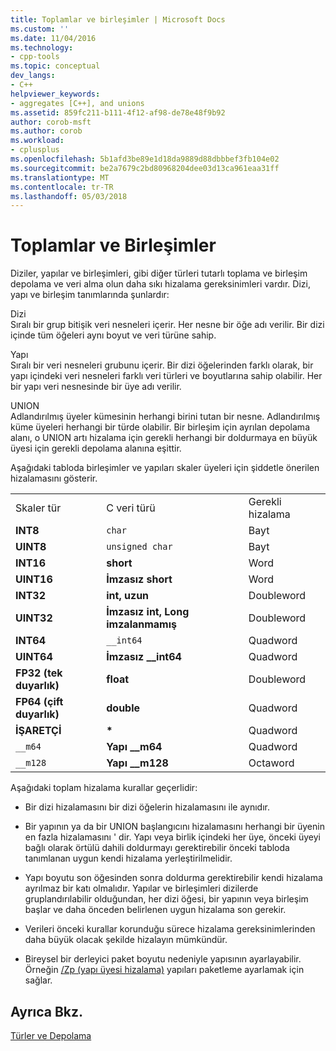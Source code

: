 ```yaml
---
title: Toplamlar ve birleşimler | Microsoft Docs
ms.custom: ''
ms.date: 11/04/2016
ms.technology:
- cpp-tools
ms.topic: conceptual
dev_langs:
- C++
helpviewer_keywords:
- aggregates [C++], and unions
ms.assetid: 859fc211-b111-4f12-af98-de78e48f9b92
author: corob-msft
ms.author: corob
ms.workload:
- cplusplus
ms.openlocfilehash: 5b1afd3be89e1d18da9889d88dbbbef3fb104e02
ms.sourcegitcommit: be2a7679c2bd80968204dee03d13ca961eaa31ff
ms.translationtype: MT
ms.contentlocale: tr-TR
ms.lasthandoff: 05/03/2018
---
```

# <a name="aggregates-and-unions"></a>Toplamlar ve Birleşimler
Diziler, yapılar ve birleşimleri, gibi diğer türleri tutarlı toplama ve birleşim depolama ve veri alma olun daha sıkı hizalama gereksinimleri vardır. Dizi, yapı ve birleşim tanımlarında şunlardır:  
  
 Dizi  
 Sıralı bir grup bitişik veri nesneleri içerir. Her nesne bir öğe adı verilir. Bir dizi içinde tüm öğeleri aynı boyut ve veri türüne sahip.  
  
 Yapı  
 Sıralı bir veri nesneleri grubunu içerir. Bir dizi öğelerinden farklı olarak, bir yapı içindeki veri nesneleri farklı veri türleri ve boyutlarına sahip olabilir. Her bir yapı veri nesnesinde bir üye adı verilir.  
  
 UNION  
 Adlandırılmış üyeler kümesinin herhangi birini tutan bir nesne. Adlandırılmış küme üyeleri herhangi bir türde olabilir. Bir birleşim için ayrılan depolama alanı, o UNION artı hizalama için gerekli herhangi bir doldurmaya en büyük üyesi için gerekli depolama alanına eşittir.  
  
 Aşağıdaki tabloda birleşimler ve yapıları skaler üyeleri için şiddetle önerilen hizalamasını gösterir.  
  
||||  
|-|-|-|  
|Skaler tür|C veri türü|Gerekli hizalama|  
|**INT8**|`char`|Bayt|  
|**UINT8**|`unsigned char`|Bayt|  
|**INT16**|**short**|Word|  
|**UINT16**|**İmzasız short**|Word|  
|**INT32**|**int, uzun**|Doubleword|  
|**UINT32**|**İmzasız int, Long imzalanmamış**|Doubleword|  
|**INT64**|`__int64`|Quadword|  
|**UINT64**|**İmzasız __int64**|Quadword|  
|**FP32 (tek duyarlık)**|**float**|Doubleword|  
|**FP64 (çift duyarlık)**|**double**|Quadword|  
|**İŞARETÇİ**|**\***|Quadword|  
|`__m64`|**Yapı __m64**|Quadword|  
|`__m128`|**Yapı __m128**|Octaword|  
  
 Aşağıdaki toplam hizalama kurallar geçerlidir:  
  
-   Bir dizi hizalamasını bir dizi öğelerin hizalamasını ile aynıdır.  
  
-   Bir yapının ya da bir UNION başlangıcını hizalamasını herhangi bir üyenin en fazla hizalamasını ' dir. Yapı veya birlik içindeki her üye, önceki üyeyi bağlı olarak örtülü dahili doldurmayı gerektirebilir önceki tabloda tanımlanan uygun kendi hizalama yerleştirilmelidir.  
  
-   Yapı boyutu son öğesinden sonra doldurma gerektirebilir kendi hizalama ayrılmaz bir katı olmalıdır. Yapılar ve birleşimleri dizilerde gruplandırılabilir olduğundan, her dizi öğesi, bir yapının veya birleşim başlar ve daha önceden belirlenen uygun hizalama son gerekir.  
  
-   Verileri önceki kurallar korunduğu sürece hizalama gereksinimlerinden daha büyük olacak şekilde hizalayın mümkündür.  
  
-   Bireysel bir derleyici paket boyutu nedeniyle yapısının ayarlayabilir. Örneğin [/Zp (yapı üyesi hizalama)](../build/reference/zp-struct-member-alignment.md) yapıları paketleme ayarlamak için sağlar.  
  
## <a name="see-also"></a>Ayrıca Bkz.  
 [Türler ve Depolama](../build/types-and-storage.md)
